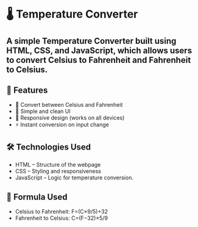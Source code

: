 # 🌡️ Temperature Converter
## A simple Temperature Converter built using HTML, CSS, and JavaScript, which allows users to convert Celsius to Fahrenheit and Fahrenheit to Celsius.

## 📌 Features
- 🔄 Convert between Celsius and Fahrenheit
- 🎨 Simple and clean UI
- 📱 Responsive design (works on all devices)
- ⚡ Instant conversion on input change
## 🛠️ Technologies Used
- HTML – Structure of the webpage
- CSS – Styling and responsiveness
- JavaScript – Logic for temperature conversion.
## 🔢 Formula Used
- Celsius to Fahrenheit: F=(C×9/5)+32
- Fahrenheit to Celsius: C=(F−32)×5/9
